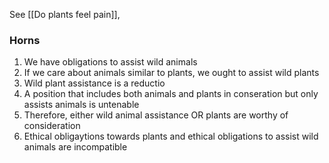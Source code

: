 See [[Do plants feel pain]], 

### Horns
1. We have obligations to assist wild animals
2. If we care about animals similar to plants, we ought to assist wild plants
3. Wild plant assistance is a reductio
4. A position that includes both animals and plants in conseration but only assists animals is untenable
5. Therefore, either wild animal assistance OR plants are worthy of consideration
6. Ethical obligaytions towards plants and ethical obligations to assist wild animals are incompatible